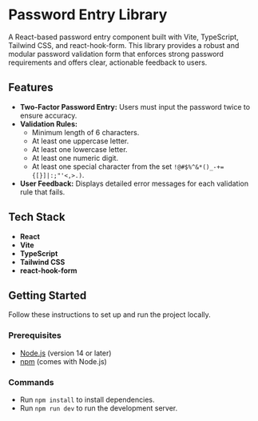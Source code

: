 # Password Entry Library

A React-based password entry component built with Vite, TypeScript, Tailwind CSS, and react-hook-form. This library provides a robust and modular password validation form that enforces strong password requirements and offers clear, actionable feedback to users.

## Features

- **Two-Factor Password Entry:** Users must input the password twice to ensure accuracy.
- **Validation Rules:**
  - Minimum length of 6 characters.
  - At least one uppercase letter.
  - At least one lowercase letter.
  - At least one numeric digit.
  - At least one special character from the set `!@#$%^&*()_-+={[}]|:;"'<,>.)`.
- **User Feedback:** Displays detailed error messages for each validation rule that fails.

## Tech Stack

- **React**
- **Vite**
- **TypeScript**
- **Tailwind CSS**
- **react-hook-form**

## Getting Started

Follow these instructions to set up and run the project locally.

### Prerequisites

- [Node.js](https://nodejs.org/en/) (version 14 or later)
- [npm](https://www.npmjs.com/) (comes with Node.js)

### Commands

- Run `npm install` to install dependencies.
- Run `npm run dev` to run the development server.
